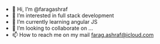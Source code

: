 - 👋 Hi, I’m @faragashraf
- 👀 I’m interested in full stack development 
- 🌱 I’m currently learning angular JS
- 💞️ I’m looking to collaborate on ...
- 📫 How to reach me on my mail farag.ashraf@icloud.com

<!---
faragashraf/faragashraf is a ✨ special ✨ repository because its `README.md` (this file) appears on your GitHub profile.
You can click the Preview link to take a look at your changes.
--->
